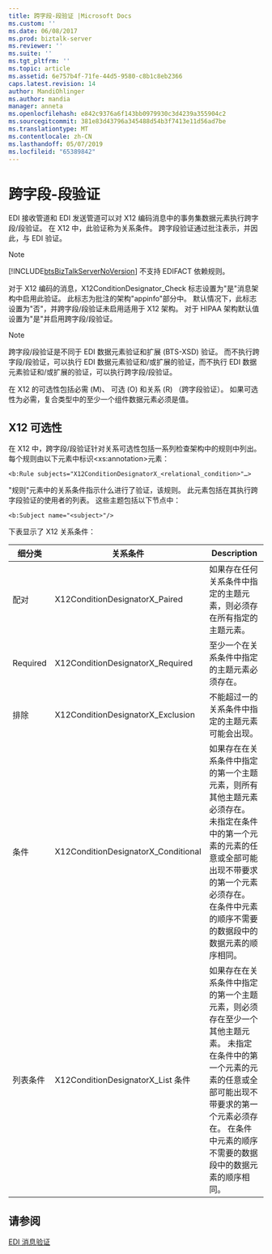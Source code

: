```yaml
---
title: 跨字段-段验证 |Microsoft Docs
ms.custom: ''
ms.date: 06/08/2017
ms.prod: biztalk-server
ms.reviewer: ''
ms.suite: ''
ms.tgt_pltfrm: ''
ms.topic: article
ms.assetid: 6e757b4f-71fe-44d5-9580-c8b1c8eb2366
caps.latest.revision: 14
author: MandiOhlinger
ms.author: mandia
manager: anneta
ms.openlocfilehash: e842c9376a6f143bb0979930c3d4239a355904c2
ms.sourcegitcommit: 381e83d43796a345488d54b3f7413e11d56ad7be
ms.translationtype: MT
ms.contentlocale: zh-CN
ms.lasthandoff: 05/07/2019
ms.locfileid: "65389842"
---
```

# <a name="cross-field-segment-validation"></a>跨字段-段验证
EDI 接收管道和 EDI 发送管道可以对 X12 编码消息中的事务集数据元素执行跨字段/段验证。 在 X12 中，此验证称为关系条件。 跨字段验证通过批注表示，并因此，与 EDI 验证。  
  
> [!NOTE]
>  [!INCLUDE[btsBizTalkServerNoVersion](../includes/btsbiztalkservernoversion-md.md)] 不支持 EDIFACT 依赖规则。  
  
 对于 X12 编码的消息，X12ConditionDesignator_Check 标志设置为"是"消息架构中启用此验证。 此标志为批注的架构"appinfo"部分中。 默认情况下，此标志设置为"否"，并跨字段/段验证未启用适用于 X12 架构。 对于 HIPAA 架构默认值设置为"是"并启用跨字段/段验证。  
  
> [!NOTE]
>  跨字段/段验证是不同于 EDI 数据元素验证和扩展 (BTS-XSD) 验证。 而不执行跨字段/段验证，可以执行 EDI 数据元素验证和/或扩展的验证，而不执行 EDI 数据元素验证和/或扩展的验证，可以执行跨字段/段验证。  
  
 在 X12 的可选性包括必需 (M)、 可选 (O) 和关系 (R) （跨字段验证）。 如果可选性为必需，复合类型中的至少一个组件数据元素必须是值。  
  
## <a name="x12-optionality"></a>X12 可选性  
 在 X12 中，跨字段/段验证针对关系可选性包括一系列检查架构中的规则中列出。 每个规则由以下元素中标识\<xs:annotation\>元素：  
  
```  
<b:Rule subjects="X12ConditionDesignatorX_<relational_condition>"…>  
```  
  
 "规则"元素中的关系条件指示什么进行了验证，该规则。 此元素包括在其执行跨字段验证的使用者的列表。 这些主题包括以下节点中：  
  
```  
<b:Subject name="<subject>"/>  
```  
  
 下表显示了 X12 关系条件：  
  
|细分类|关系条件|Description|  
|-----------------------|--------------------------|-----------------|  
|配对|X12ConditionDesignatorX_Paired|如果存在任何关系条件中指定的主题元素，则必须存在所有指定的主题元素。|  
|Required|X12ConditionDesignatorX_Required|至少一个在关系条件中指定的主题元素必须存在。|  
|排除|X12ConditionDesignatorX_Exclusion|不能超过一的关系条件中指定的主题元素可能会出现。|  
|条件|X12ConditionDesignatorX_Conditional|如果存在在关系条件中指定的第一个主题元素，则所有其他主题元素必须存在。 未指定在条件中的第一个元素的元素的任意或全部可能出现不带要求的第一个元素必须存在。 在条件中元素的顺序不需要的数据段中的数据元素的顺序相同。|  
|列表条件|X12ConditionDesignatorX_List 条件|如果存在在关系条件中指定的第一个主题元素，则必须存在至少一个其他主题元素。 未指定在条件中的第一个元素的元素的任意或全部可能出现不带要求的第一个元素必须存在。 在条件中元素的顺序不需要的数据段中的数据元素的顺序相同。|  
  
## <a name="see-also"></a>请参阅  
 [EDI 消息验证](../core/edi-message-validation.md)